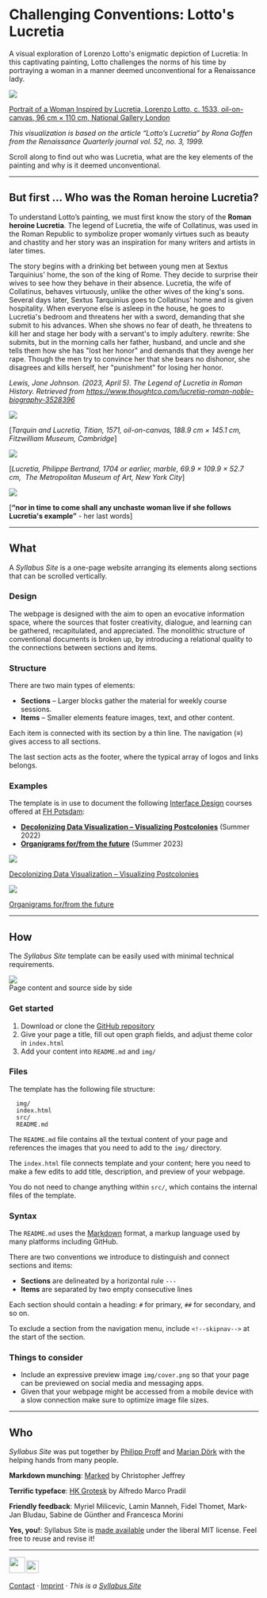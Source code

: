 # Challenging Conventions: Lotto's Lucretia

A visual exploration of Lorenzo Lotto's enigmatic depiction of Lucretia: In this captivating painting, Lotto challenges the norms of his time by portraying a woman in a manner deemed unconventional for a Renaissance lady. 

<img src='img/Lucretia_Bild.jpg' class='noresize'>

[Portrait of a Woman Inspired by Lucretia, Lorenzo Lotto, c. 1533, oil-on-canvas, 96 cm × 110 cm,  National Gallery London](https://www.nationalgallery.org.uk/paintings/lorenzo-lotto-portrait-of-a-woman-inspired-by-lucretia)

*This visualization is based on the article “Lotto’s Lucretia” by Rona Goffen from the Renaissance Quarterly journal vol. 52, no. 3, 1999.*



Scroll along to find out who was Lucretia, what are the key elements of the painting and why is it deemed unconventional.


---


## But first … Who was the Roman heroine Lucretia? 

To understand Lotto’s painting, we must first know the story of the **Roman heroine Lucretia**. The legend of Lucretia, the wife of Collatinus,  was used in the Roman Republic to symbolize proper womanly virtues such as beauty and chastity and her story was an inspiration for many writers and artists in later times.

The story begins with a drinking bet between young men at Sextus Tarquinius' home, the son of the king of Rome. They decide to surprise their wives to see how they behave in their absence. Lucretia, the wife of Collatinus, behaves virtuously, unlike the other wives of the king's sons. Several days later, Sextus Tarquinius goes to Collatinus' home and is given hospitality. When everyone else is asleep in the house, he goes to Lucretia's bedroom and threatens her with a sword, demanding that she submit to his advances. When she shows no fear of death, he threatens to kill her and stage her body with a servant's to imply adultery. rewrite: She submits, but in the morning calls her father, husband, and uncle and she tells them how she has "lost her honor" and demands that they avenge her rape. Though the men try to convince her that she bears no dishonor, she disagrees and kills herself, her "punishment" for losing her honor.

_Lewis, Jone Johnson. (2023, April 5). The Legend of Lucretia in Roman History. Retrieved from https://www.thoughtco.com/lucretia-roman-noble-biography-3528396_





<img src='img/Tizian_Lucretia.jpg' class='noresize'>

[_Tarquin and Lucretia, Titian, 1571, oil-on-canvas, 188.9 cm × 145.1 cm,  Fitzwilliam Museum, Cambridge_]

<img src='img/Bertrand_Lucretia.jpg' class='noresize'>

[_Lucretia, Philippe Bertrand, 1704 or earlier, marble, 69.9 × 109.9 × 52.7 cm,  The Metropolitan Museum of Art, New York City_]

<img src='img/Lucretia_Words.jpg' class='noresize'>

[**“nor in time to come shall any unchaste woman live if she follows Lucretia's example”** - her last words]


---


## What

A *Syllabus Site* is a one-page website arranging its elements along sections that can be scrolled vertically.


### Design

The webpage is designed with the aim to open an evocative information space, where the sources that foster creativity, dialogue, and learning can be gathered, recapitulated, and appreciated. The monolithic structure of conventional documents is broken up, by introducing a relational quality to the connections between sections and items.


### Structure

There are two main types of elements:

- **Sections** – Larger blocks gather the material for weekly course sessions.
- **Items** – Smaller elements feature images, text, and other content.

Each item is connected with its section by a thin line. The navigation (≡) gives access to all sections.

The last section acts as the footer, where the typical array of logos and links belongs.


### Examples

The template is in use to document the following [Interface Design](https://interface.fh-potsdam.de) courses offered at [FH Potsdam](https://www.fh-potsdam.de/):

- **[Decolonizing Data Visualization – Visualizing Postcolonies](https://infovis.fh-potsdam.de/decolonizing/)** (Summer 2022)
- **[Organigrams for/from the future](https://infovis.fh-potsdam.de/organigrams/)** (Summer 2023)


<img src='img/decolonizing.webp' class='noresize'>

[Decolonizing Data Visualization – Visualizing Postcolonies](https://infovis.fh-potsdam.de/decolonizing/)


<img src='img/organigrams.webp' class='noresize'>

[Organigrams for/from the future](https://infovis.fh-potsdam.de/organigrams/)


---


## How

The *Syllabus Site* template can be easily used with minimal technical requirements.


![](img/sidebyside.webp)  
Page content and source side by side


### Get started

1. Download or clone the [GitHub repository](https://github.com/uclab-potsdam/syllabus-site/)
2. Give your page a title, fill out open graph fields, and adjust theme color in `index.html`
3. Add your content into `README.md` and `img/`


### Files

The template has the following file structure:

      img/
      index.html
      src/
      README.md

The `README.md` file contains all the textual content of your page and references the images that you need to add to the `img/` directory. 

The `index.html` file connects template and your content; here you need to make a few edits to add title, description, and preview of your webpage. 

You do not need to change anything within `src/`, which contains the internal files of the template.


### Syntax

The `README.md` uses the [Markdown](https://en.wikipedia.org/wiki/Markdown) format, a markup language used by many platforms including GitHub.

There are two conventions we introduce to distinguish and connect sections and items:

- **Sections** are delineated by a horizontal rule `---` 
- **Items** are separated by two empty consecutive lines

Each section should contain a heading:
`#` for primary, `##` for secondary, and so on.

To exclude a section from the navigation menu, include `<!--skipnav-->` at the start of the section.



### Things to consider

- Include an expressive preview image `img/cover.png` so that your page can be previewed on social media and messaging apps.
- Given that your webpage might be accessed from a mobile device with a slow connection make sure to optimize image file sizes.


---


## Who

*Syllabus Site* was put together by [Philipp Proff](https://philippproff.eu) and [Marian Dörk](https://mariandoerk.de) with the helping hands from many people.


**Markdown munching**: [Marked](https://marked.js.org) by Christopher Jeffrey


**Terrific typeface**: [HK Grotesk](https://github.com/HankenDesignCo/HK-Grotesk) by Alfredo Marco Pradil


**Friendly feedback**: Myriel Milicevic, Lamin Manneh, Fidel Thomet, Mark-Jan Bludau, Sabine de Günther and Francesca Morini


**Yes, you!**: Syllabus Site is [made available](https://github.com/uclab-potsdam/syllabus-site/) under the liberal MIT license. Feel free to reuse and revise it!


---


[<img src='img/fhp.svg' style='height:2.25em'>](https://www.fh-potsdam.de/) 
[<img src='img/id.svg' style='height:1.75em'>](https://interface.fh-potsdam.de/) 

[Contact](mailto:marian.doerk@fh-potsdam.de,philipp.proff@gmx.de?subject=Syllabus%20Site) · [Imprint](https://www.fh-potsdam.de/impressum) · *This is a [Syllabus Site](https://infovis.fh-potsdam.de/syllabus-site/)*
